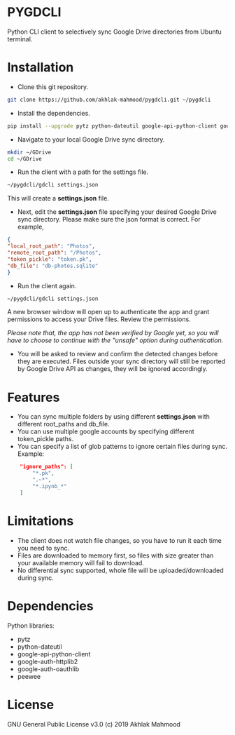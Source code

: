 # PYGDCLI
Python CLI client to selectively sync Google Drive directories from Ubuntu terminal.

# Installation
- Clone this git repository.
```bash
git clone https://github.com/akhlak-mahmood/pygdcli.git ~/pygdcli
```
- Install the dependencies.
```bash
pip install --upgrade pytz python-dateutil google-api-python-client google-auth-httplib2 google-auth-oauthlib peewee
```
- Navigate to your local Google Drive sync directory.
```bash
mkdir ~/GDrive
cd ~/GDrive
```  
- Run the client with a path for the settings file.
```bash
~/pygdcli/gdcli settings.json
```
This will create a **settings.json** file.

- Next, edit the **settings.json** file specifying your desired Google Drive sync directory. Please make sure the json format is correct.
For example,
```json
{
"local_root_path": "Photos",
"remote_root_path": "/Photos",
"token_pickle": "token.pk",
"db_file": "db-photos.sqlite"
}
```
- Run the client again.
```bash
~/pygdcli/gdcli settings.json
```
 A new browser window will open up to authenticate the app and grant permissions to access your Drive files. Review the permissions.

 *Please note that, the app has not been verified by Google yet, so you will have to choose to continue with the "unsafe" option during authentication.*

- You will be asked to review and confirm the detected changes before they are executed. Files outside your sync directory will still be reported by Google Drive API as changes, they will be ignored accordingly.

# Features
- You can sync multiple folders by using different **settings.json** with different root_paths and db_file.
- You can use multiple google accounts by specifying different token_pickle paths.
- You can specify a list of glob patterns to ignore certain files during sync. Example:
```json
    "ignore_paths": [
        "*.pk",
        ".~*",
        "*.ipynb_*"
    ]
```

# Limitations
- The client does not watch file changes, so you have to run it each time you need to sync.
- Files are downloaded to memory first, so files with size greater than your available memory will fail to download.
- No differential sync supported, whole file will be uploaded/downloaded during sync.

# Dependencies
Python libraries:
- pytz
- python-dateutil
- google-api-python-client
- google-auth-httplib2
- google-auth-oauthlib
- peewee

# License
GNU General Public License v3.0 (c) 2019 Akhlak Mahmood
